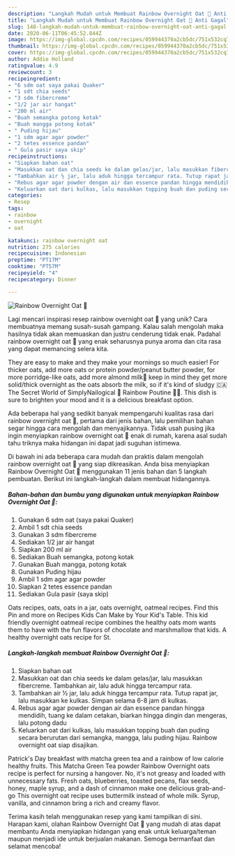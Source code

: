 ```yaml
---
description: "Langkah Mudah untuk Membuat Rainbow Overnight Oat 🌈 Anti Gagal"
title: "Langkah Mudah untuk Membuat Rainbow Overnight Oat 🌈 Anti Gagal"
slug: 148-langkah-mudah-untuk-membuat-rainbow-overnight-oat-anti-gagal
date: 2020-06-11T06:45:52.844Z
image: https://img-global.cpcdn.com/recipes/059944370a2cb5dc/751x532cq70/rainbow-overnight-oat-🌈-foto-resep-utama.jpg
thumbnail: https://img-global.cpcdn.com/recipes/059944370a2cb5dc/751x532cq70/rainbow-overnight-oat-🌈-foto-resep-utama.jpg
cover: https://img-global.cpcdn.com/recipes/059944370a2cb5dc/751x532cq70/rainbow-overnight-oat-🌈-foto-resep-utama.jpg
author: Addie Holland
ratingvalue: 4.9
reviewcount: 3
recipeingredient:
- "6 sdm oat saya pakai Quaker"
- "1 sdt chia seeds"
- "3 sdm fibercreme"
- "1/2 jar air hangat"
- "200 ml air"
- "Buah semangka potong kotak"
- "Buah mangga potong kotak"
- " Puding hijau"
- "1 sdm agar agar powder"
- "2 tetes essence pandan"
- " Gula pasir saya skip"
recipeinstructions:
- "Siapkan bahan oat"
- "Masukkan oat dan chia seeds ke dalam gelas/jar, lalu masukkan fibercreme. Tambahkan air, lalu aduk hingga tercampur rata."
- "Tambahkan air ½ jar, lalu aduk hingga tercampur rata. Tutup rapat jar, lalu masukkan ke kulkas. Simpan selama 6-8 jam di kulkas."
- "Rebus agar agar powder dengan air dan essence pandan hingga mendidih, tuang ke dalam cetakan, biarkan hingga dingin dan mengeras, lalu potong dadu"
- "Keluarkan oat dari kulkas, lalu masukkan topping buah dan puding secara berurutan dari semangka, mangga, lalu puding hijau. Rainbow overnight oat siap disajikan."
categories:
- Resep
tags:
- rainbow
- overnight
- oat

katakunci: rainbow overnight oat 
nutrition: 275 calories
recipecuisine: Indonesian
preptime: "PT17M"
cooktime: "PT57M"
recipeyield: "4"
recipecategory: Dinner

---
```



![Rainbow Overnight Oat 🌈](https://img-global.cpcdn.com/recipes/059944370a2cb5dc/751x532cq70/rainbow-overnight-oat-🌈-foto-resep-utama.jpg)

Lagi mencari inspirasi resep rainbow overnight oat 🌈 yang unik? Cara membuatnya memang susah-susah gampang. Kalau salah mengolah maka hasilnya tidak akan memuaskan dan justru cenderung tidak enak. Padahal rainbow overnight oat 🌈 yang enak seharusnya punya aroma dan cita rasa yang dapat memancing selera kita.

They are easy to make and they make your mornings so much easier! For thicker oats, add more oats or protein powder/peanut butter powder, for more porridge-like oats, add more almond milk🤠 keep in mind they get more solid/thick overnight as the oats absorb the milk, so if it&#39;s kind of sludgy 🇨🇦The Secret World of SimplyNailogical 🌈 Rainbow Poutine 🍟🧀. This dish is sure to brighten your mood and it is a delicious breakfast option.

Ada beberapa hal yang sedikit banyak mempengaruhi kualitas rasa dari rainbow overnight oat 🌈, pertama dari jenis bahan, lalu pemilihan bahan segar hingga cara mengolah dan menyajikannya. Tidak usah pusing jika ingin menyiapkan rainbow overnight oat 🌈 enak di rumah, karena asal sudah tahu triknya maka hidangan ini dapat jadi suguhan istimewa.


Di bawah ini ada beberapa cara mudah dan praktis dalam mengolah rainbow overnight oat 🌈 yang siap dikreasikan. Anda bisa menyiapkan Rainbow Overnight Oat 🌈 menggunakan 11 jenis bahan dan 5 langkah pembuatan. Berikut ini langkah-langkah dalam membuat hidangannya.

<!--inarticleads1-->

##### Bahan-bahan dan bumbu yang digunakan untuk menyiapkan Rainbow Overnight Oat 🌈:

1. Gunakan 6 sdm oat (saya pakai Quaker)
1. Ambil 1 sdt chia seeds
1. Gunakan 3 sdm fibercreme
1. Sediakan 1/2 jar air hangat
1. Siapkan 200 ml air
1. Sediakan Buah semangka, potong kotak
1. Gunakan Buah mangga, potong kotak
1. Gunakan  Puding hijau
1. Ambil 1 sdm agar agar powder
1. Siapkan 2 tetes essence pandan
1. Sediakan  Gula pasir (saya skip)


Oats recipes, oats, oats in a jar, oats overnight, oatmeal recipes. Find this Pin and more on Recipes Kids Can Make by Your Kid&#39;s Table. This kid friendly overnight oatmeal recipe combines the healthy oats mom wants them to have with the fun flavors of chocolate and marshmallow that kids. A healthy overnight oats recipe for St. 

<!--inarticleads2-->

##### Langkah-langkah membuat Rainbow Overnight Oat 🌈:

1. Siapkan bahan oat
1. Masukkan oat dan chia seeds ke dalam gelas/jar, lalu masukkan fibercreme. Tambahkan air, lalu aduk hingga tercampur rata.
1. Tambahkan air ½ jar, lalu aduk hingga tercampur rata. Tutup rapat jar, lalu masukkan ke kulkas. Simpan selama 6-8 jam di kulkas.
1. Rebus agar agar powder dengan air dan essence pandan hingga mendidih, tuang ke dalam cetakan, biarkan hingga dingin dan mengeras, lalu potong dadu
1. Keluarkan oat dari kulkas, lalu masukkan topping buah dan puding secara berurutan dari semangka, mangga, lalu puding hijau. Rainbow overnight oat siap disajikan.


Patrick&#39;s Day breakfast with matcha green tea and a rainbow of low calorie healthy fruits. This Matcha Green Tea powder Rainbow Overnight oats recipe is perfect for nursing a hangover. No, it&#39;s not greasy and loaded with unnecessary fats. Fresh oats, blueberries, toasted pecans, flax seeds, honey, maple syrup, and a dash of cinnamon make one delicious grab-and-go This overnight oat recipe uses buttermilk instead of whole milk. Syrup, vanilla, and cinnamon bring a rich and creamy flavor. 

Terima kasih telah menggunakan resep yang kami tampilkan di sini. Harapan kami, olahan Rainbow Overnight Oat 🌈 yang mudah di atas dapat membantu Anda menyiapkan hidangan yang enak untuk keluarga/teman maupun menjadi ide untuk berjualan makanan. Semoga bermanfaat dan selamat mencoba!
